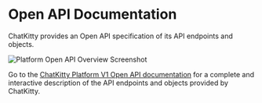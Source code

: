 # Open API Documentation

ChatKitty provides an Open API specification of its API endpoints and objects. 

![Platform Open API Overview Screenshot](images/platform-open-api/overview-screenshot.png)

<aside class="success">
Go to the <a href="https://docs.chatkitty.com/platform/v1/">ChatKitty Platform V1 Open API documentation</a> 
for a complete and interactive description of the API endpoints and objects provided by ChatKitty.
</aside>

